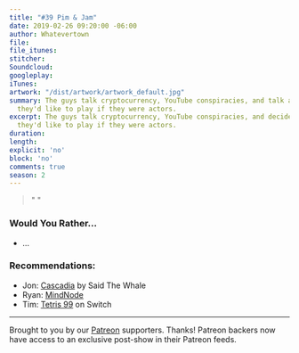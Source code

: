 ```yaml
---
title: "#39 Pim & Jam"
date: 2019-02-26 09:20:00 -06:00
author: Whatevertown
file: 
file_itunes: 
stitcher: 
Soundcloud: 
googleplay: 
iTunes: 
artwork: "/dist/artwork/artwork_default.jpg"
summary: The guys talk cryptocurrency, YouTube conspiracies, and talk about what role
  they'd like to play if they were actors.
excerpt: The guys talk cryptocurrency, YouTube conspiracies, and decide what role
  they'd like to play if they were actors.
duration: 
length: 
explicit: 'no'
block: 'no'
comments: true
season: 2
---
```


> " "

### Would You Rather…
- …​

### Recommendations:
- Jon: [Cascadia](https://open.spotify.com/album/05yItt2HnvymtxET3YJHlm?si=pZEbyesERf6EuuF4uEwL5w) by Said The Whale
- Ryan: [MindNode](https://mindnode.com)
- Tim: [Tetris 99](https://www.nintendo.com/games/detail/tetris-99-switch) on Switch

---

Brought to you by our [Patreon](https://www.patreon.com/whatevertown) supporters. Thanks! Patreon backers now have access to an exclusive post-show in their Patreon feeds.